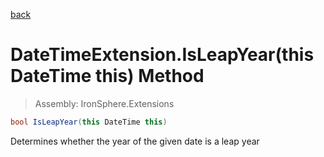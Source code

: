﻿

[back](/IronSphere.Extensions/types/DateTimeExtension)

# DateTimeExtension.IsLeapYear(this DateTime this) Method

> Assembly: IronSphere.Extensions

```csharp
bool IsLeapYear(this DateTime this)
```

Determines whether the year of the given date is a leap year

 